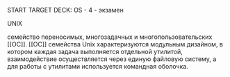 START
TARGET DECK: OS - 4 - экзамен

UNIX  


семейство переносимых, многозадачных и многопользовательских [[ОС]].
[[ОС]] семейства Unix характеризуются модульным дизайном, в котором каждая задача выполняется отдельной утилитой, 
взаимодействие осуществляется через единую файловую систему, а для работы с утилитами используется командная оболочка.

